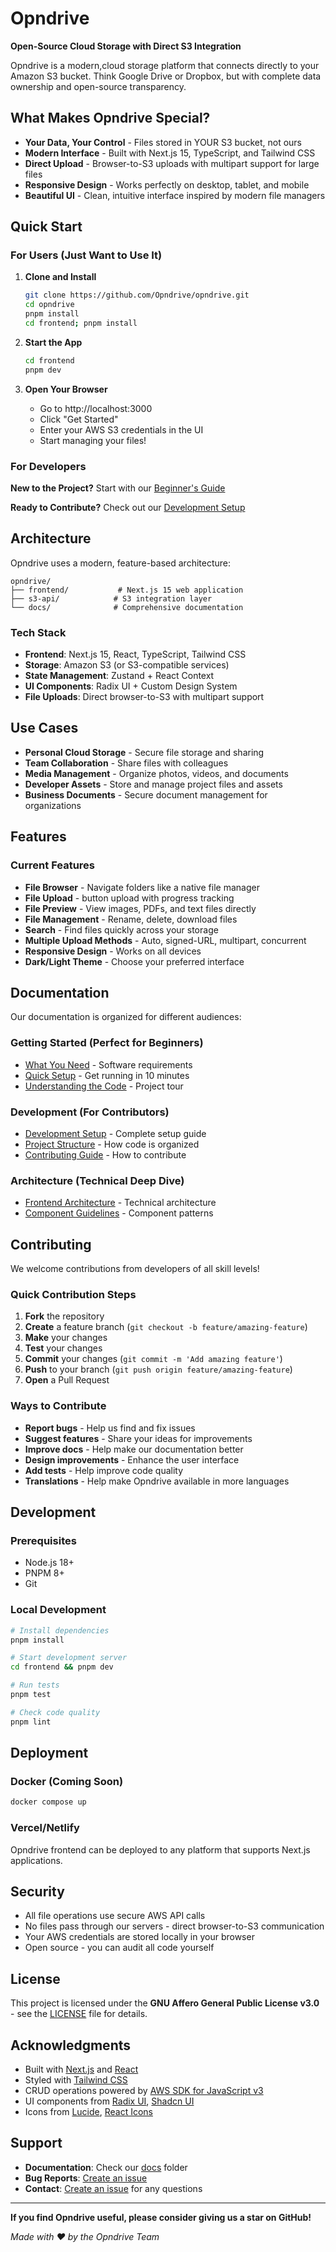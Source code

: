 # Opndrive

**Open-Source Cloud Storage with Direct S3 Integration**

Opndrive is a modern,cloud storage platform that connects directly to your
Amazon S3 bucket. Think Google Drive or Dropbox, but with complete data
ownership and open-source transparency.

## What Makes Opndrive Special?

- **Your Data, Your Control** - Files stored in YOUR S3 bucket, not ours
- **Modern Interface** - Built with Next.js 15, TypeScript, and Tailwind CSS
- **Direct Upload** - Browser-to-S3 uploads with multipart support for large
  files
- **Responsive Design** - Works perfectly on desktop, tablet, and mobile
- **Beautiful UI** - Clean, intuitive interface inspired by modern file managers

## Quick Start

### For Users (Just Want to Use It)

1. **Clone and Install**

   ```bash
   git clone https://github.com/Opndrive/opndrive.git
   cd opndrive
   pnpm install
   cd frontend; pnpm install
   ```

2. **Start the App**

   ```bash
   cd frontend
   pnpm dev
   ```

3. **Open Your Browser**
   - Go to http://localhost:3000
   - Click "Get Started"
   - Enter your AWS S3 credentials in the UI
   - Start managing your files!

### For Developers

**New to the Project?** Start with our
[Beginner's Guide](./docs/getting-started/prerequisites.md)

**Ready to Contribute?** Check out our
[Development Setup](./docs/development/setup.md)

## Architecture

Opndrive uses a modern, feature-based architecture:

```
opndrive/
├── frontend/           # Next.js 15 web application
├── s3-api/            # S3 integration layer
└── docs/              # Comprehensive documentation
```

### Tech Stack

- **Frontend**: Next.js 15, React, TypeScript, Tailwind CSS
- **Storage**: Amazon S3 (or S3-compatible services)
- **State Management**: Zustand + React Context
- **UI Components**: Radix UI + Custom Design System
- **File Uploads**: Direct browser-to-S3 with multipart support

## Use Cases

- **Personal Cloud Storage** - Secure file storage and sharing
- **Team Collaboration** - Share files with colleagues
- **Media Management** - Organize photos, videos, and documents
- **Developer Assets** - Store and manage project files and assets
- **Business Documents** - Secure document management for organizations

## Features

### Current Features

- **File Browser** - Navigate folders like a native file manager
- **File Upload** - button upload with progress tracking
- **File Preview** - View images, PDFs, and text files directly
- **File Management** - Rename, delete, download files
- **Search** - Find files quickly across your storage
- **Multiple Upload Methods** - Auto, signed-URL, multipart, concurrent
- **Responsive Design** - Works on all devices
- **Dark/Light Theme** - Choose your preferred interface

## Documentation

Our documentation is organized for different audiences:

### **Getting Started** (Perfect for Beginners)

- [What You Need](./docs/getting-started/prerequisites.md) - Software
  requirements
- [Quick Setup](./docs/getting-started/quick-setup.md) - Get running in 10
  minutes
- [Understanding the Code](./docs/getting-started/understanding-the-code.md) -
  Project tour

### **Development** (For Contributors)

- [Development Setup](./docs/development/setup.md) - Complete setup guide
- [Project Structure](./docs/development/project-structure.md) - How code is
  organized
- [Contributing Guide](./docs/development/contributing.md) - How to contribute

### **Architecture** (Technical Deep Dive)

- [Frontend Architecture](./docs/architecture/frontend.md) - Technical
  architecture
- [Component Guidelines](./docs/architecture/components.md) - Component patterns

## Contributing

We welcome contributions from developers of all skill levels!

### Quick Contribution Steps

1. **Fork** the repository
2. **Create** a feature branch (`git checkout -b feature/amazing-feature`)
3. **Make** your changes
4. **Test** your changes
5. **Commit** your changes (`git commit -m 'Add amazing feature'`)
6. **Push** to your branch (`git push origin feature/amazing-feature`)
7. **Open** a Pull Request

### Ways to Contribute

- **Report bugs** - Help us find and fix issues
- **Suggest features** - Share your ideas for improvements
- **Improve docs** - Help make our documentation better
- **Design improvements** - Enhance the user interface
- **Add tests** - Help improve code quality
- **Translations** - Help make Opndrive available in more languages

## Development

### Prerequisites

- Node.js 18+
- PNPM 8+
- Git

### Local Development

```bash
# Install dependencies
pnpm install

# Start development server
cd frontend && pnpm dev

# Run tests
pnpm test

# Check code quality
pnpm lint
```

## Deployment

### Docker (Coming Soon)

```bash
docker compose up
```

### Vercel/Netlify

Opndrive frontend can be deployed to any platform that supports Next.js
applications.

## Security

- All file operations use secure AWS API calls
- No files pass through our servers - direct browser-to-S3 communication
- Your AWS credentials are stored locally in your browser
- Open source - you can audit all code yourself

## License

This project is licensed under the **GNU Affero General Public License v3.0** -
see the [LICENSE](LICENSE) file for details.

## Acknowledgments

- Built with [Next.js](https://nextjs.org/) and [React](https://react.dev/)
- Styled with [Tailwind CSS](https://tailwindcss.com/)
- CRUD operations powered by
  [AWS SDK for JavaScript v3](https://docs.aws.amazon.com/AWSJavaScriptSDK/v3/latest/index.html)
- UI components from [Radix UI](https://www.radix-ui.com/),
  [Shadcn UI](https://ui.shadcn.com/)
- Icons from [Lucide](https://lucide.dev/),
  [React Icons](https://react-icons.github.io/react-icons/)

## Support

- **Documentation**: Check our [docs](./docs/) folder
- **Bug Reports**:
  [Create an issue](https://github.com/Opndrive/opndrive/issues)
- **Contact**: [Create an issue](https://github.com/Opndrive/opndrive/issues)
  for any questions

---

**If you find Opndrive useful, please consider giving us a star on GitHub!**

_Made with ❤️ by the Opndrive Team_
